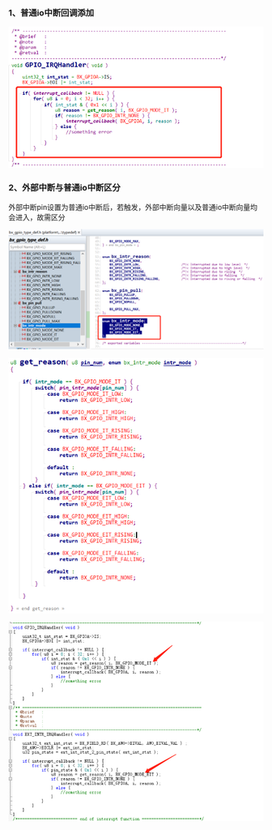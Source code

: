 ### 1、普通io中断回调添加

![image-20210826111019135](image-20210826111019135.png)



### 2、外部中断与普通io中断区分

外部中断pin设置为普通io中断后，若触发，外部中断向量以及普通io中断向量均会进入，故需区分

![image-20210826111405123](image-20210826111405123.png)

![image-20210826112833191](image-20210826112833191.png)

![image-20210826111325323](image-20210826111325323.png)